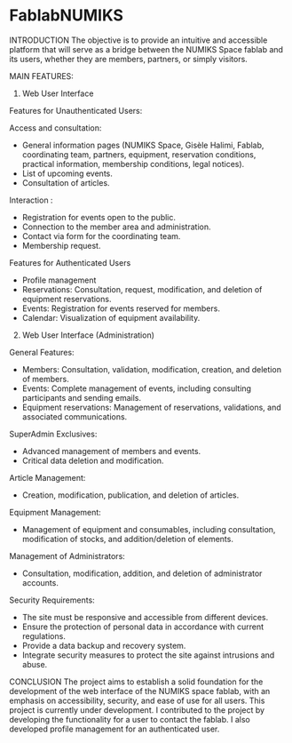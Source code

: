 # FablabNUMIKS

INTRODUCTION
The objective is to provide an intuitive and accessible platform that will serve as a bridge between the NUMIKS Space fablab and its users, whether they are members, partners, or simply visitors.

MAIN FEATURES:

1. Web User Interface

Features for Unauthenticated Users:

Access and consultation:

- General information pages (NUMIKS Space, Gisèle Halimi, Fablab, coordinating team, partners, equipment, reservation conditions, practical information, membership conditions, legal notices).
- List of upcoming events.
- Consultation of articles.

Interaction :

- Registration for events open to the public.
- Connection to the member area and administration.
- Contact via form for the coordinating team.
-	Membership request.

Features for Authenticated Users

- Profile management
- Reservations: Consultation, request, modification, and deletion of equipment reservations.
- Events: Registration for events reserved for members.
- Calendar: Visualization of equipment availability.

2. Web User Interface (Administration)

General Features:

- Members: Consultation, validation, modification, creation, and deletion of members.
- Events: Complete management of events, including consulting participants and sending emails.
- Equipment reservations: Management of reservations, validations, and associated communications.

SuperAdmin Exclusives:

- Advanced management of members and events.
- Critical data deletion and modification.

Article Management:

- Creation, modification, publication, and deletion of articles.

Equipment Management:

- Management of equipment and consumables, including consultation, modification of stocks, and addition/deletion of elements.

Management of Administrators:

- Consultation, modification, addition, and deletion of administrator accounts.

Security Requirements:

- The site must be responsive and accessible from different devices.
- Ensure the protection of personal data in accordance with current regulations.
- Provide a data backup and recovery system.
- Integrate security measures to protect the site against intrusions and abuse.

CONCLUSION
The project aims to establish a solid foundation for the development of the web interface of the NUMIKS space fablab, with an emphasis on accessibility, security, and ease of use for all users. This project is currently under development. I contributed to the project by developing the functionality for a user to contact the fablab. I also developed profile management for an authenticated user.
